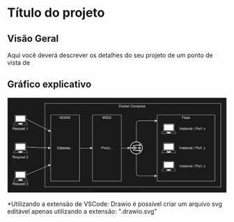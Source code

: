 # Título do projeto 
## Visão Geral 
Aqui você deverá descrever os detalhes do seu projeto de um ponto de vista de 

## Gráfico explicativo
![](readme/architecture.drawio.svg)  

*Utilizando a extensão de VSCode: Drawio é possível criar um arquivo svg editável apenas utilizando a extensão: ".drawio.svg"

